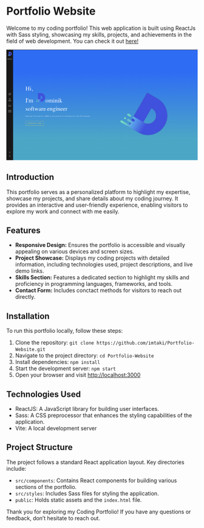 # Portfolio Website
Welcome to my coding portfolio! This web application is built using ReactJs with Sass styling, showcasing my skills, projects, and achievements in the field of web development. You can check it out [here!](https://dominik-takac.vercel.app/)

<img src="websitescreenshot.png">


## Introduction

This portfolio serves as a personalized platform to highlight my expertise, showcase my projects, and share details about my coding journey. It provides an interactive and user-friendly experience, enabling visitors to explore my work and connect with me easily.

## Features

- **Responsive Design:** Ensures the portfolio is accessible and visually appealing on various devices and screen sizes.
- **Project Showcase:** Displays my coding projects with detailed information, including technologies used, project descriptions, and live demo links.
- **Skills Section:** Features a dedicated section to highlight my skills and proficiency in programming languages, frameworks, and tools.
- **Contact Form:** Includes conctact methods for visitors to reach out directly.

## Installation

To run this portfolio locally, follow these steps:

1. Clone the repository: `git clone https://github.com/imtaki/Portfolio-Website.git`
2. Navigate to the project directory: `cd Portfolio-Website`
3. Install dependencies: `npm install`
4. Start the development server: `npm start`
5. Open your browser and visit [http://localhost:3000](http://localhost:3000)

## Technologies Used

- ReactJS: A JavaScript library for building user interfaces.
- Sass: A CSS preprocessor that enhances the styling capabilities of the application.
- Vite: A local development server

## Project Structure

The project follows a standard React application layout. Key directories include:

- `src/components`: Contains React components for building various sections of the portfolio.
- `src/styles`: Includes Sass files for styling the application.
- `public`: Holds static assets and the `index.html` file.


Thank you for exploring my Coding Portfolio! If you have any questions or feedback, don’t hesitate to reach out.

